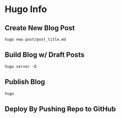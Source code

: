 # Hugo Info

## Create New Blog Post
`hugo new post/post_title.md`

## Build Blog w/ Draft Posts
`hugo server -D`

## Publish Blog
`hugo`

## Deploy By Pushing Repo to GitHub


